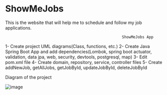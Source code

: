 # ShowMeJobs
This is the website that will help me to schedule and follow my job applications.  


                                                        ShowMeJobs App
1-	Create project UML diagrams(Class, functions, etc.)
2-	Create Java Spring Boot App and add dependencies(Lombok, spring boot actuator, validation, data jpa, web, security, devtools, postgresql, map)
3-	Edit pom.xml file
4-	Create domain, repository, service, controller files
5-	Create addNewJob, getAllJobs, getJobById, updateJobById, deleteJobById


Diagram of the project

 ![image](https://github.com/hasbikaynak/ShowMeJobs/assets/73940626/ddf22b83-462a-49e7-8bcb-2ca763d07e11)
